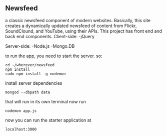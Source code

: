 ## Newsfeed
a classic newsfeed component of modern websites. Basically, this site creates a dynamically updated newsfeed of content from Flickr, SoundClound, and YouTube, using their APIs. This project has front end and back end components. 
Client-side:
-jQuery

Server-side:
-Node.js
-Mongo.DB

to run the app, you need to start the server. so:

```
cd ~/wherever/newsfeed
npm install
sudo npm install -g nodemon
```

install server dependencies

```
mongod --dbpath data
```

that will run in its own terminal now run

```
nodemon app.js
```

now you can run the starter application at

```
localhost:3000
```
